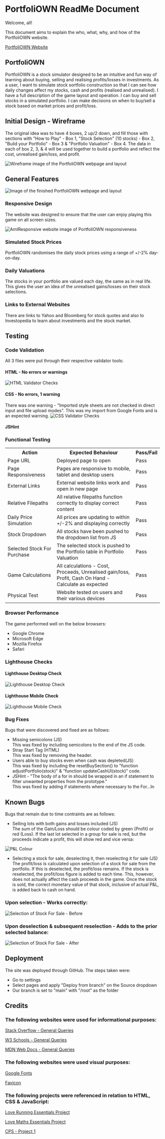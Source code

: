 # PortfoliOWN ReadMe Document

Welcome, all!  

This document aims to explain the who, what, why, and how of the PortfoliOWN website.

[PortfoliOWN Website](https://mickyreegs.github.io/PortfoliOWN)


## PortfoliOWN

PortfoliOWN is a stock simulator designed to be an intuitive and fun way of learning about buying, selling and realising profits/losses in investments.
As a user, I want to simulate stock sortfolio construction so that I can see how daily changes affect my stocks, cash and profits (realised and unrealised). I have a full description of the game layout and operation. I can buy and sell stocks in a simulated portfolio. I can make decisions on when to buy/sell a stock based on market prices and profit/loss.

## Initial Design - Wireframe
The original idea was to have 4 boxes, 2 up/2 down, and fill those with sections with "How to Play" - Box 1, "Stock Selection" (10 stocks) - Box 2, "Build your Portfolio" - Box 3 & "Portfolio Valuation" - Box 4.  The data in each of box 2, 3, & 4 will be used together to build a portfolio and reflect the cost, unrealised gain/loss, and profit.

![Wireframe image of the PortfoliOWN webpage and layout](assets/README/WireFrame.JPG)

## General Features

![Image of the finished PortfoliOWN webpage and layout](assets/README/Full%20Screen.JPG)

### Responsive Design
The website was designed to ensure that the user can enjoy playing this game on all screen sizes.

![AmIResponsive website image of PortfoliOWN responsiveness](assets/README/AmIResponsive.JPG)

### Simulated Stock Prices
PortfoliOWN randomises the daily stock prices using a range of +/-2% day-on-day. 

### Daily Valuations
The stocks in your portfolio are valued each day, the same as in real life.  This gives the user an idea of the unrealised gains/losses on their stock selections.

### Links to External Websites
There are links to Yahoo and Bloomberg for stock quotes and also to Investopedia to learn about investments and the stock market.


## Testing
### Code Validation
All 3 files were put through their respective validator tools:

#### HTML - No errors or warnings
![HTML Validator Checks](assets/README/HTML%20Checker.JPG)

#### CSS - No errors, 1 warning
There was one warning - "Imported style sheets are not checked in direct input and file upload modes".  This was my import from Google Fonts and is an expected warning.
![CSS Validator Checks](assets/README/CSS%20Checker.JPG)

#### JSHint


### Functional Testing
<table>
    <tr>
        <th>Action</th>
        <th>Expected Behaviour</th>
        <th>Pass/Fail</th>
    </tr>
    <tr>
        <td>Page URL</td>
        <td>Deployed page to open</td>
        <td>Pass</td>
    </tr>
    <tr>
        <td>Page Responsiveness</td>
        <td>Pages are responsive to mobile, tablet and desktop users</td>
        <td>Pass</td>
    </tr>
    <tr>
        <td>External Links</td>
        <td>External website links work and open in new page</td>
        <td>Pass</td>
    </tr>
    <tr>
        <td>Relative Filepaths</td>
        <td>All relative filepaths function correctly to display correct content</td>
        <td>Pass</td>
    </tr>
    <tr>
        <td>Daily Price Simulation</td>
        <td>All prices are updating to within +/-2% and displaying correctly</td>
        <td>Pass</td>
    </tr>
    <tr>
        <td>Stock Dropdown</td>
        <td>All stocks have been pushed to the dropdown list from JS</td>
        <td>Pass</td>
    </tr>
    <tr>
        <td>Selected Stock For Purchase</td>
        <td>The selected stock is pushed to the Portfolio table in Portfolio Valuation</td>
        <td>Pass</td>
    </tr>
    <tr>
        <td>Game Calculations</td>
        <td>All calculations - Cost, Proceeds, Unrealised gain/loss, Profit, Cash On Hand - Calculate as expected</td>
        <td>Pass</td>
    </tr>
    <tr>
        <td>Physical Test</td>
        <td>Website tested on users and their various devices</td>
        <td>Pass</td>
    </tr>
</table>

### Browser Performance
The game performed well on the below browsers:
<ul>
    <li>Google Chrome</li>
    <li>Microsoft Edge</li>
    <li>Mozilla Firefox</li>    
    <li>Safari</li>
</ul>


### Lighthouse Checks

#### Lighthouse Desktop Check
![Lighthouse Desktop Check](assets/README/Lighthouse%20Desktop.JPG)

#### Lighthouse Mobile Check
![Lighthouse Mobile Check](assets/README/Lighthouse%20Mobile.JPG)

### Bug Fixes
Bugs that were discovered and fixed are as follows:
<ul>
    <li>Missing semicolons (JS)</li>
    This was fixed by including semicolons to the end of the JS code.
    <li>Stray Start Tag (HTML)</li>
    This was fixed by removing the header.
    <li>Users able to buy stocks even when cash was depleted(JS)</li>
    This was fixed by including the resetBuySection() to "function adjustPortfolio(stock)" & "function updateCashUI(stock)" code.
    <li>JSHint - "The body of a for in should be wrapped in an if statement to filter unwanted properties from the prototype."</li>
    This was fixed by adding if statements where necessary to the For...In
</ul>


## Known Bugs
Bugs that remain due to time contraints are as follows:
<ul>
    <li>Selling lots with both gains and losses included (JS)</li>
    The sum of the Gain/Loss should be colour coded by green (Profit) or red (Loss).
    If the last lot selected in a group for sale is red, but the proceeds indicate a profit, this will show red and vice versa:
</ul>

![P&L Colour](assets/README/Known%20Bug%20Colour.jpg)

<ul>
    <li>Selecting a stock for sale, deselecting it, then reselecting it for sale (JS)</li>
    The profit/loss is calculated upon selection of a stock for sale from the portfolio.  If this is deselected, the profit/loss remains.  If the stock is reselected, the profit/loss figure is added to each time.  This, however, does not actually affect the cash proceeds in the game.  Once the stock is sold, the correct monetary value of that stock, inclusive of actual P&L, is added back to cash on hand. 
</ul>

### Upon selection - Works correctly:
![Selection of Stock For Sale - Before](assets/README/Selection%20Before.jpg)

### Upon deselection & subsequent reselection - Adds to the prior selected balance:
![Selection of Stock For Sale - After](assets/README/Selection%20After.jpg)

## Deployment
The site was deployed through GitHub.  The steps taken were:
<ul>
    <li>Go to settings</li>
    <li>Select pages and apply "Deploy from branch" on the Source dropdown</li>
    <li>Our branch is set to "main" with "/root" as the folder</li>
</ul>


## Credits
### The following websites were used for informational purposes:

[Stack Overflow - General Queries](https://stackoverflow.com/)

[W3 Schools - General Queries](https://www.w3schools.com/)

[MDN Web Docs - General Queries](https://developer.mozilla.org/en-US/)

### The following websites were used visual purposes:

[Google Fonts](https://fonts.google.com/)

[Favicon](https://favicon.io/)

### The following projects were referenced in relation to HTML, CSS & JavaScript:

[Love Running Essentials Project](https://github.com/Code-Institute-Solutions/love-running-v3/tree/main/)

[Love Maths Essentials Project](https://github.com/Code-Institute-Solutions/love-maths-2.0-sourcecode/tree/master/)

[CPS - Project 1](https://github.com/Mickyreegs/CPS)

